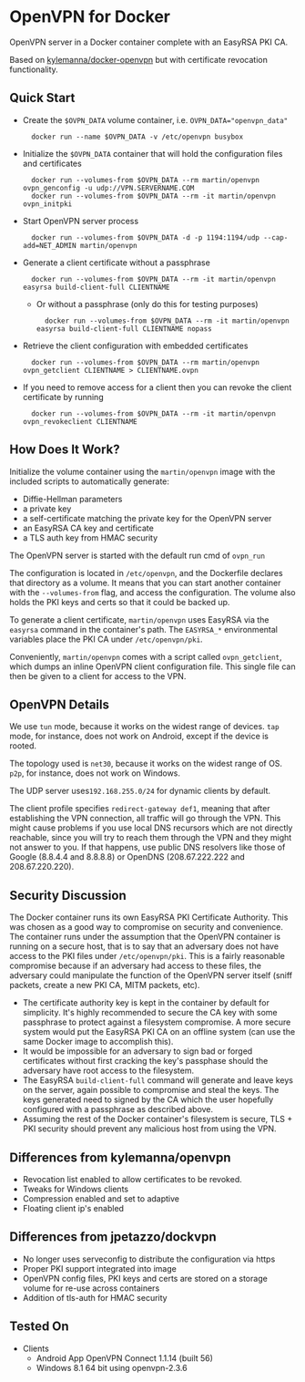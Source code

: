# OpenVPN for Docker

OpenVPN server in a Docker container complete with an EasyRSA PKI CA.

Based on [kylemanna/docker-openvpn](https://github.com/kylemanna/docker-openvpn) but with certificate revocation functionality.

## Quick Start

* Create the `$OVPN_DATA` volume container, i.e. `OVPN_DATA="openvpn_data"`

        docker run --name $OVPN_DATA -v /etc/openvpn busybox

* Initialize the `$OVPN_DATA` container that will hold the configuration files and certificates

        docker run --volumes-from $OVPN_DATA --rm martin/openvpn ovpn_genconfig -u udp://VPN.SERVERNAME.COM
        docker run --volumes-from $OVPN_DATA --rm -it martin/openvpn ovpn_initpki

* Start OpenVPN server process

        docker run --volumes-from $OVPN_DATA -d -p 1194:1194/udp --cap-add=NET_ADMIN martin/openvpn

* Generate a client certificate without a passphrase

        docker run --volumes-from $OVPN_DATA --rm -it martin/openvpn easyrsa build-client-full CLIENTNAME

    - Or without a passphrase (only do this for testing purposes)

            docker run --volumes-from $OVPN_DATA --rm -it martin/openvpn easyrsa build-client-full CLIENTNAME nopass

* Retrieve the client configuration with embedded certificates

        docker run --volumes-from $OVPN_DATA --rm martin/openvpn ovpn_getclient CLIENTNAME > CLIENTNAME.ovpn

* If you need to remove access for a client then you can revoke the client certificate by running

        docker run --volumes-from $OVPN_DATA --rm -it martin/openvpn ovpn_revokeclient CLIENTNAME


## How Does It Work?

Initialize the volume container using the `martin/openvpn` image with the
included scripts to automatically generate:

- Diffie-Hellman parameters
- a private key
- a self-certificate matching the private key for the OpenVPN server
- an EasyRSA CA key and certificate
- a TLS auth key from HMAC security

The OpenVPN server is started with the default run cmd of `ovpn_run`

The configuration is located in `/etc/openvpn`, and the Dockerfile
declares that directory as a volume. It means that you can start another
container with the `--volumes-from` flag, and access the configuration.
The volume also holds the PKI keys and certs so that it could be backed up.

To generate a client certificate, `martin/openvpn` uses EasyRSA via the
`easyrsa` command in the container's path.  The `EASYRSA_*` environmental
variables place the PKI CA under `/etc/openvpn/pki`.

Conveniently, `martin/openvpn` comes with a script called `ovpn_getclient`,
which dumps an inline OpenVPN client configuration file.  This single file can
then be given to a client for access to the VPN.


## OpenVPN Details

We use `tun` mode, because it works on the widest range of devices.
`tap` mode, for instance, does not work on Android, except if the device
is rooted.

The topology used is `net30`, because it works on the widest range of OS.
`p2p`, for instance, does not work on Windows.

The UDP server uses`192.168.255.0/24` for dynamic clients by default.

The client profile specifies `redirect-gateway def1`, meaning that after
establishing the VPN connection, all traffic will go through the VPN.
This might cause problems if you use local DNS recursors which are not
directly reachable, since you will try to reach them through the VPN
and they might not answer to you. If that happens, use public DNS
resolvers like those of Google (8.8.4.4 and 8.8.8.8) or OpenDNS
(208.67.222.222 and 208.67.220.220).


## Security Discussion

The Docker container runs its own EasyRSA PKI Certificate Authority.  This was
chosen as a good way to compromise on security and convenience.  The container
runs under the assumption that the OpenVPN container is running on a secure
host, that is to say that an adversary does not have access to the PKI files
under `/etc/openvpn/pki`.  This is a fairly reasonable compromise because if an
adversary had access to these files, the adversary could manipulate the
function of the OpenVPN server itself (sniff packets, create a new PKI CA, MITM
packets, etc).

* The certificate authority key is kept in the container by default for
  simplicity.  It's highly recommended to secure the CA key with some
  passphrase to protect against a filesystem compromise.  A more secure system
  would put the EasyRSA PKI CA on an offline system (can use the same Docker
  image to accomplish this).
* It would be impossible for an adversary to sign bad or forged certificates
  without first cracking the key's passphase should the adversary have root
  access to the filesystem.
* The EasyRSA `build-client-full` command will generate and leave keys on the
  server, again possible to compromise and steal the keys.  The keys generated
  need to signed by the CA which the user hopefully configured with a passphrase
  as described above.
* Assuming the rest of the Docker container's filesystem is secure, TLS + PKI
  security should prevent any malicious host from using the VPN.


## Differences from kylemanna/openvpn

* Revocation list enabled to allow certificates to be revoked.
* Tweaks for Windows clients
* Compression enabled and set to adaptive
* Floating client ip's enabled

## Differences from jpetazzo/dockvpn

* No longer uses serveconfig to distribute the configuration via https
* Proper PKI support integrated into image
* OpenVPN config files, PKI keys and certs are stored on a storage
  volume for re-use across containers
* Addition of tls-auth for HMAC security

## Tested On

* Clients
  * Android App OpenVPN Connect 1.1.14 (built 56)
  * Windows 8.1 64 bit using openvpn-2.3.6
